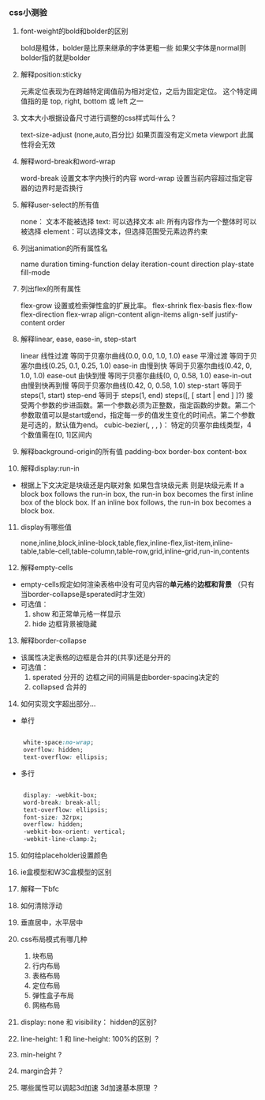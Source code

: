 ### css小测验

1. font-weight的bold和bolder的区别

	bold是粗体，bolder是比原来继承的字体更粗一些 如果父字体是normal则 bolder指的就是bolder


2. 解释position:sticky

	元素定位表现为在跨越特定阈值前为相对定位，之后为固定定位。
	这个特定阈值指的是 top, right, bottom 或 left 之一

3. 文本大小根据设备尺寸进行调整的css样式叫什么？

	text-size-adjust (none,auto,百分比)
	如果页面没有定义meta viewport 此属性将会无效

4. 解释word-break和word-wrap

	word-break 设置文本字内换行的内容
	word-wrap 设置当前内容超过指定容器的边界时是否换行


5. 解释user-select的所有值
   
   none： 文本不能被选择
   text: 可以选择文本
   all: 所有内容作为一个整体时可以被选择
   element：可以选择文本，但选择范围受元素边界约束

6. 列出animation的所有属性名

	name
	duration
	timing-function
	delay
	iteration-count
	direction
	play-state
	fill-mode



7. 列出flex的所有属性

	flex-grow 设置或检索弹性盒的扩展比率。
	flex-shrink
	flex-basis
	flex-flow
	flex-direction
	flex-wrap
	align-content
	align-items
	align-self
	justify-content
	order




8. 解释linear, ease, ease-in, step-start

	linear 线性过渡 等同于贝塞尔曲线(0.0, 0.0, 1.0, 1.0)
	ease 平滑过渡 等同于贝塞尔曲线(0.25, 0.1, 0.25, 1.0)
	ease-in 由慢到快 等同于贝塞尔曲线(0.42, 0, 1.0, 1.0)
	ease-out 由快到慢 等同于贝塞尔曲线(0, 0, 0.58, 1.0)
	ease-in-out 由慢到快再到慢 等同于贝塞尔曲线(0.42, 0, 0.58, 1.0)
	step-start 等同于 steps(1, start)
	step-end 等同于 steps(1, end)
	steps(<integer>[, [ start | end ] ]?) 接受两个参数的步进函数。第一个参数必须为正整数，指定函数的步数。第二个参数取值可以是start或end，指定每一步的值发生变化的时间点。第二个参数是可选的，默认值为end。
	cubic-bezier(<number>, <number>, <number>, <number>)：
	特定的贝塞尔曲线类型，4个数值需在[0, 1]区间内




9. 解释background-origin的所有值
	padding-box
	border-box
	content-box




10. 解释display:run-in

- 根据上下文决定是块级还是内联对象
	如果包含块级元素 则是块级元素
	If a block box follows the run-in box, the run-in box becomes the first inline box of the block box.
	If an inline box follows, the run-in box becomes a block box.


11. display有哪些值

	none,inline,block,inline-block,table,flex,inline-flex,list-item,inline-table,table-cell,table-column,table-row,grid,inline-grid,run-in,contents


12. 解释empty-cells

- empty-cells规定如何渲染表格中没有可见内容的**单元格**的**边框和背景** （只有当border-collapse是sperated时才生效）
- 可选值：
 	1. show 和正常单元格一样显示
 	2. hide 边框背景被隐藏

13. 解释border-collapse

- 该属性决定表格的边框是合并的(共享)还是分开的
- 可选值：
	1. sperated 分开的 边框之间的间隔是由border-spacing决定的
	2. collapsed 合并的


14. 如何实现文字超出部分...

- 单行
	
```css

	white-space:no-wrap;
	overflow: hidden;
	text-overflow: ellipsis;

```

- 多行

```css

	display: -webkit-box;
    word-break: break-all;
    text-overflow: ellipsis;
    font-size: 32rpx;
    overflow: hidden;
    -webkit-box-orient: vertical;
    -webkit-line-clamp:2;

```
	









15. 如何给placeholder设置颜色










16. ie盒模型和W3C盒模型的区别







17. 解释一下bfc










18. 如何清除浮动











19. 垂直居中，水平居中






20. css布局模式有哪几种

	1. 块布局
	2. 行内布局
	3. 表格布局
	4. 定位布局
	5. 弹性盒子布局
	6. 网格布局




21. display: none 和 visibility： hidden的区别? 







22. line-height: 1 和 line-height: 100%的区别 ？




23. min-height ?






24. margin合并？





25. 哪些属性可以调起3d加速 3d加速基本原理 ？

































